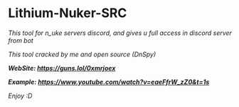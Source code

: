 # Lithium-Nuker-SRC

*This tool for n_uke servers discord, and gives u full access in discord server from bot*

*This tool cracked by me and open source (DnSpy)*

***WebSite: https://guns.lol/0xmrjoex***

***Example: https://www.youtube.com/watch?v=eaeFfrW_zZ0&t=1s***

*Enjoy :D*
